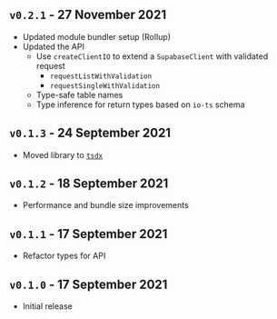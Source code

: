 ## `v0.2.1` - 27 November 2021

- Updated module bundler setup (Rollup)
- Updated the API
  - Use `createClientIO` to extend a `SupabaseClient` with validated request
    - `requestListWithValidation`
    - `requestSingleWithValidation`
  - Type-safe table names
  - Type inference for return types based on `io-ts` schema

## `v0.1.3` - 24 September 2021

- Moved library to [`tsdx`](https://tsdx.io/)

## `v0.1.2` - 18 September 2021

- Performance and bundle size improvements

## `v0.1.1` - 17 September 2021

- Refactor types for API

## `v0.1.0` - 17 September 2021

- Initial release
